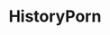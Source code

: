 ---
title: HistoryPorn
crosslinks:
- PornOverlords
- AskHistorians
- OldSchoolCelebs
- youtubefactsbot
- pics
- OldSchoolCool
- todayilearned
- u_imguralbumbot
- WarshipPorn
- IAmA
- history
- Colorization
- youtubot
- badhistory
- Lost_Architecture
- AskReddit
- WWIIplanes
- dragonutopia
- DestructionPorn
- WorkCrews
---